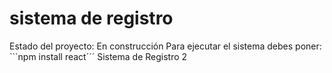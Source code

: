 <h1> sistema de registro </h1>
Estado del proyecto: En construcción
Para ejecutar el sistema debes poner:
```npm install react´´´
Sistema de Registro 2
